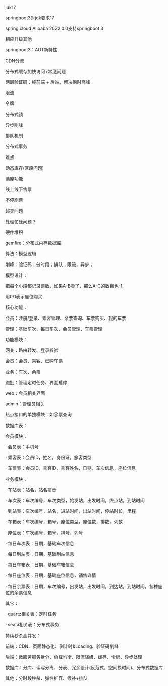 jdk17

springboot3对jdk要求17

spring cloud Alibaba 2022.0.0支持springboot 3

相应升级其他



springboot3：AOT新特性







CDN分流

分布式缓存加快访问+常见问题

两层验证码：纯前端 + 后端，解决瞬时高峰

限流

令牌

分布式锁

异步削峰

排队机制

分布式事务



难点

动态库存(区段问题)

选座功能

线上线下售票

不停刷票

超卖问题



处理忙碌问题？

硬件堆积

gemfire：分布式内存数据库

算法：模型逻辑

削峰：验证码；分时段；排队；限流，异步；



模型设计：

把每个小段都记录票数，如果A-B卖了，那么A-C的数目也-1.

用0/1表示座位购买



核心功能：

会员：注册/登录、乘客管理、余票查询、车票购买、我的车票

管理：基础车次、每日车次、会员管理、车票管理



功能模块：

网关：路由转发、登录校验

会员：会员、乘客、已购车票

业务：车次、余票

跑批：管理定时任务、界面启停

web：会员相关界面

admin：管理员相关

热点接口的单独模块：如余票查询



数据库表：

会员模块：

· 会员表：手机号

· 乘客表：会员ID，姓名，身份证，旅客类型

· 车票表：会员ID，乘客ID，乘客姓名，日期，车次信息，座位信息

业务模块：

· 车站表：站名，站名拼音

· 车次表：车次编号，车次类型，始发站，出发时间，终点站，到站时间

· 到站表：车次编号，站名，进站时间，出站时间，停站时长，里程

· 车箱表：车次编号，箱号，座位类型，座位数，排数，列数

· 座位表：车次编号，箱号，排号，列号

· 每日车次表：日期，基础车次信息

· 每日到站表：日期，基础到站信息

· 每日车箱表：日期，基础车箱信息

· 每日座位表：日期，基础座位信息，销售详情

· 每日余票表：日期，车次编号，出发站，出发时间，到达站，到站时间，各种座位的余票信息

其它：

· quartz相关表：定时任务

· seata相关表：分布式事务





持续秒杀高并发：

前端：CDN、页面静态化、倒计时&Loading、验证码削峰

后端：微服务服务拆分、负载均衡、限流降级、缓存、令牌、异步处理

数据库：分库、读写分离、分表、冗余设计(反范式，空间换时间)、分布式数据库

其他：分时段秒杀、弹性扩容、候补+排队



